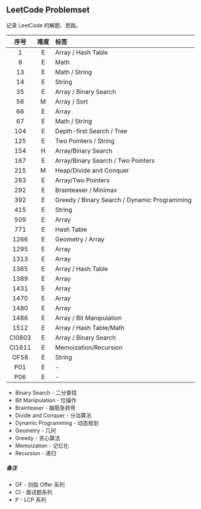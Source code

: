 ## LeetCode Problemset
记录 LeetCode 的解题、思路。  

| 序号 | 难度 | 标签 |
|:---:|:---:|:-----|
| 1   | E | Array / Hash Table |
| 9   | E | Math |
| 13  | E | Math / String |
| 14  | E | String |
| 35  | E | Array / Binary Search |
| 56  | M | Array / Sort |
| 66  | E | Array |
| 67  | E | Math / String |
| 104 | E | Depth-first Search / Tree |
| 125 | E | Two Pointers / String |
| 154 | H | Array/Binary Search |
| 167 | E | Array/Binary Search / Two Pointers |
| 215 | M | Heap/Divide and Conquer |
| 283 | E | Array/Two Pointers |
| 292 | E | Brainteaser / Minimax |
| 392 | E | Greedy / Binary Search / Dynamic Programming |
| 415 | E | String |
| 509 | E | Array |
| 771 | E | Hash Table |
| 1266 | E | Geometry / Array |
| 1295 | E | Array |
| 1313 | E | Array |
| 1365 | E | Array / Hash Table |
| 1389 | E | Array |
| 1431 | E | Array |
| 1470 | E | Array |
| 1480 | E | Array |
| 1486 | E | Array / Bit Manipulation |
| 1512 | E | Array / Hash Table/Math |
| CI0803 | E | Array / Binary Search |
| CI1611 | E | Memoization/Recursion |
| OF58  | E | String |
| P01 | E | - |
| P06 | E | - |

* Binary Search - 二分查找
* Bit Manipulation - 位操作
* Brainteaser - 脑筋急转弯
* Divide and Conquer - 分治算法
* Dynamic Programming - 动态规划
* Geometry - 几何
* Greedy - 贪心算法
* Memoization - 记忆化
* Recursion - 递归

##### 备注
* OF - 剑指 Offer 系列
* CI - 面试题系列
* P - LCP 系列
